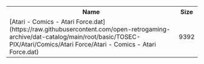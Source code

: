 <table>
<tr><th>Name</th><th>Size</th></tr>
<tr><td>[Atari - Comics - Atari Force.dat](https://raw.githubusercontent.com/open-retrogaming-archive/dat-catalog/main/root/basic/TOSEC-PIX/Atari/Comics/Atari Force/Atari - Comics - Atari Force.dat)</td><td>9392</td></tr>
</table>

